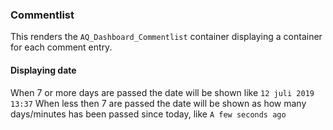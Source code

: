 ### Commentlist
This renders the `AQ_Dashboard_Commentlist` container displaying a container for each comment entry.

#### Displaying date
When 7 or more days are passed the date will be shown like `12 juli 2019 13:37`
When less then 7 are passed the date will be shown as how many days/minutes has been passed since today, like `A few seconds ago`
